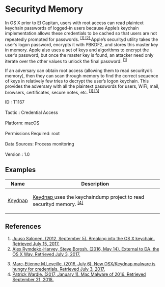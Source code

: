 <div class="container-fluid">
 <h1>
  Securityd Memory
 </h1>
 <div class="row">
  <div class="col-md-8 description-body">
   <p>
    In OS X prior to El Capitan, users with root access can read plaintext keychain passwords of logged-in users because Apple’s keychain implementation allows these credentials to be cached so that users are not repeatedly prompted for passwords.
    <span class="scite-citeref-number" data-reference="OS X Keychain" id="scite-ref-1-a">
     <sup>
      <a aria-describedby="qtip-0" data-hasqtip="0" href="http://juusosalonen.com/post/30923743427/breaking-into-the-os-x-keychain" target="_blank">
       [1]
      </a>
     </sup>
    </span>
    <span class="scite-citeref-number" data-reference="External to DA, the OS X Way" id="scite-ref-2-a">
     <sup>
      <a aria-describedby="qtip-1" data-hasqtip="1" href="http://www.slideshare.net/StephanBorosh/external-to-da-the-os-x-way" target="_blank">
       [2]
      </a>
     </sup>
    </span>
    Apple’s securityd utility takes the user’s logon password, encrypts it with PBKDF2, and stores this master key in memory. Apple also uses a set of keys and algorithms to encrypt the user’s password, but once the master key is found, an attacker need only iterate over the other values to unlock the final password.
    <span class="scite-citeref-number" data-reference="OS X Keychain" id="scite-ref-1-a">
     <sup>
      <a aria-describedby="qtip-0" data-hasqtip="0" href="http://juusosalonen.com/post/30923743427/breaking-into-the-os-x-keychain" target="_blank">
       [1]
      </a>
     </sup>
    </span>
   </p>
   <p>
    If an adversary can obtain root access (allowing them to read securityd’s memory), then they can scan through memory to find the correct sequence of keys in relatively few tries to decrypt the user’s logon keychain. This provides the adversary with all the plaintext passwords for users, WiFi, mail, browsers, certificates, secure notes, etc.
    <span class="scite-citeref-number" data-reference="OS X Keychain" id="scite-ref-1-a">
     <sup>
      <a aria-describedby="qtip-0" data-hasqtip="0" href="http://juusosalonen.com/post/30923743427/breaking-into-the-os-x-keychain" target="_blank">
       [1]
      </a>
     </sup>
    </span>
    <span class="scite-citeref-number" data-reference="OSX Keydnap malware" id="scite-ref-3-a">
     <sup>
      <a aria-describedby="qtip-2" data-hasqtip="2" href="https://www.welivesecurity.com/2016/07/06/new-osxkeydnap-malware-hungry-credentials/" target="_blank">
       [3]
      </a>
     </sup>
    </span>
   </p>
  </div>
  <div class="col-md-4">
   <div class="card">
    <div class="card-body">
     <div class="card-data">
      <span class="h5 card-title">
       ID
      </span>
      : T1167
      <br/>
      <br/>
     </div>
     <div class="card-data">
      <span class="h5 card-title">
      </span>
     </div>
     <div class="card-data">
      <span class="h5 card-title">
       Tactic
      </span>
      : Credential Access
      <br/>
      <br/>
     </div>
     <div class="card-data">
      <span class="h5 card-title">
       Platform:
      </span>
      macOS
      <br/>
      <br/>
     </div>
     <div class="card-data">
      <span class="h5 card-title">
      </span>
     </div>
     <div class="card-data">
      <span class="h5 card-title">
       Permissions Required:
      </span>
      root
      <br/>
      <br/>
     </div>
     <div class="card-data">
      <span class="h5 card-title">
      </span>
     </div>
     <div class="card-data">
      <span class="h5 card-title">
       Data Sources:
      </span>
      Process monitoring
      <br/>
      <br/>
     </div>
     <div class="card-data">
      <span class="h5 card-title">
      </span>
     </div>
     <div class="card-data">
      <span class="h5 card-title">
      </span>
     </div>
     <div class="card-data">
      <span class="h5 card-title">
      </span>
     </div>
     <div class="card-data">
      <span class="h5 card-title">
      </span>
     </div>
     <div class="card-data">
      <span class="h5 card-title">
      </span>
     </div>
     <div class="card-data">
      <span class="h5 card-title">
      </span>
     </div>
     <div class="card-data">
      <span class="h5 card-title">
      </span>
     </div>
     <div class="card-data">
      <span class="h5 card-title">
       Version
      </span>
      : 1.0
     </div>
    </div>
   </div>
  </div>
 </div>
 <h2 class="pt-3" id="examples">
  Examples
 </h2>
 <table class="table table-bordered table-light mt-2">
  <thead>
   <tr>
    <th scope="col">
     Name
    </th>
    <th scope="col">
     Description
    </th>
   </tr>
  </thead>
  <tbody class="bg-white">
   <tr>
    <td>
     <a href="https://attack.mitre.org/software/S0276">
      Keydnap
     </a>
    </td>
    <td>
     <p>
      <a href="https://attack.mitre.org/software/S0276">
       Keydnap
      </a>
      uses the keychaindump project to read securityd memory.
      <span class="scite-citeref-number" data-reference="synack 2016 review" id="scite-ref-4-a" onclick="scrollToRef('scite-4')">
       <sup>
        <a aria-describedby="qtip-3" data-hasqtip="3" href="https://www.synack.com/2017/01/01/mac-malware-2016/" target="_blank">
         [4]
        </a>
       </sup>
      </span>
     </p>
    </td>
   </tr>
  </tbody>
 </table>
 <h2 class="pt-3" id="references">
  References
 </h2>
 <div class="row">
  <div class="col">
   <ol>
    <li>
     <span class="scite-citation" id="scite-1">
      <span class="scite-citation-text">
       <a class="external text" href="http://juusosalonen.com/post/30923743427/breaking-into-the-os-x-keychain" name="scite-1" rel="nofollow" target="_blank">
        Juuso Salonen. (2012, September 5). Breaking into the OS X keychain. Retrieved July 15, 2017.
       </a>
      </span>
     </span>
    </li>
    <li>
     <span class="scite-citation" id="scite-2">
      <span class="scite-citation-text">
       <a class="external text" href="http://www.slideshare.net/StephanBorosh/external-to-da-the-os-x-way" name="scite-2" rel="nofollow" target="_blank">
        Alex Rymdeko-Harvey, Steve Borosh. (2016, May 14). External to DA, the OS X Way. Retrieved July 3, 2017.
       </a>
      </span>
     </span>
    </li>
   </ol>
  </div>
  <div class="col">
   <ol start="3.0">
    <li>
     <span class="scite-citation" id="scite-3">
      <span class="scite-citation-text">
       <a class="external text" href="https://www.welivesecurity.com/2016/07/06/new-osxkeydnap-malware-hungry-credentials/" name="scite-3" rel="nofollow" target="_blank">
        Marc-Etienne M.Leveille. (2016, July 6). New OSX/Keydnap malware is hungry for credentials. Retrieved July 3, 2017.
       </a>
      </span>
     </span>
    </li>
    <li>
     <span class="scite-citation" id="scite-4">
      <span class="scite-citation-text">
       <a class="external text" href="https://www.synack.com/2017/01/01/mac-malware-2016/" name="scite-4" rel="nofollow" target="_blank">
        Patrick Wardle. (2017, January 1). Mac Malware of 2016. Retrieved September 21, 2018.
       </a>
      </span>
     </span>
    </li>
   </ol>
  </div>
 </div>
</div>
